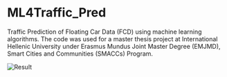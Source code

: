 # ML4Traffic_Pred
Traffic Prediction of Floating Car Data (FCD) using machine learning algorithms. The code was used for a master thesis project at International Hellenic University under Erasmus Mundus Joint Master Degree (EMJMD), Smart Cities and Communities (SMACCs) Program.

![Result](https://github.com/widifadi/ML4Traffic_Pred/blob/main/Images/thess_road_net2.png)
